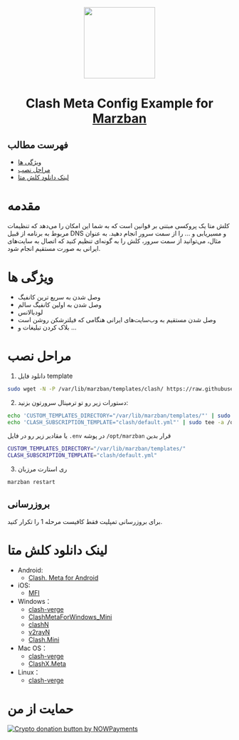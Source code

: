 <p align="center">
  <a href="https://github.com/oXIIIo/marzban-template/tree/master/clash" target="_blank" rel="noopener noreferrer">
    <picture>
      <source media="(prefers-color-scheme: dark)" srcset="https://raw.githubusercontent.com/Dreamacro/clash/master/docs/logo.png">
      <img width="160" height="160" src="https://raw.githubusercontent.com/Dreamacro/clash/master/docs/logo.png">
    </picture>
  </a>
</p>
<h1 align="center"/>Clash Meta Config Example for <a href="https://github.com/Gozargah/Marzban">Marzban</a></h1>

## فهرست مطالب
- [ویژگی‌ ها](#ویژگی-ها)
- [مراحل نصب](#مراحل-نصب)
- [لینک دانلود کلش متا](#لینک-دانلود-کلش-متا)

# مقدمه
کلش متا یک پروکسی مبتنی بر قوانین است که به شما این امکان را می‌دهد که تنظیمات مربوط به برنامه از قبیل DNS و مسیریابی و ... را از سمت سرور انجام دهید. به عنوان مثال، می‌توانید از سمت سرور، کلش را به گونه‌ای تنظیم کنید که اتصال به سایت‌های ایرانی به صورت مستقیم انجام شود.

# ویژگی ها
- وصل شدن به سریع ترین کانفیگ
- وصل شدن به اولین کانفیگ سالم
- لودبالانس
- وصل شدن مستقیم به وب‌سایت‌های ایرانی هنگامی که فیلترشکن روشن است
- بلاک کردن تبلیغات
و ...

# مراحل نصب
1. دانلود فایل template
```sh
sudo wget -N -P /var/lib/marzban/templates/clash/ https://raw.githubusercontent.com/oXIIIo/marzban-template/master/clash/default.yml
```

2. دستورات زیر رو تو ترمینال سرورتون بزنید:
```sh
echo 'CUSTOM_TEMPLATES_DIRECTORY="/var/lib/marzban/templates/"' | sudo tee -a /opt/marzban/.env
echo 'CLASH_SUBSCRIPTION_TEMPLATE="clash/default.yml"' | sudo tee -a /opt/marzban/.env
```
یا مقادیر زیر رو در فایل `.env` در پوشه `/opt/marzban` قرار بدین
```sh
CUSTOM_TEMPLATES_DIRECTORY="/var/lib/marzban/templates/"
CLASH_SUBSCRIPTION_TEMPLATE="clash/default.yml"
```

3. ری استارت مرزبان
```sh
marzban restart
```

## بروزرسانی
برای بروزرسانی تمپلیت فقط کافیست مرحله 1 را تکرار کنید.

# لینک دانلود کلش متا
- Android:
   - [Clash. Meta for Android](https://github.com/MetaCubeX/ClashMetaForAndroid/releases)
- iOS:
  - [MFI](https://t.me/meta_for_ios)
- Windows：
  - [clash-verge](https://github.com/zzzgydi/clash-verge)
  - [ClashMetaForWindows_Mini](https://github.com/kogekiplay/ClashMetaForWindows_Mini)
  - [clashN](https://github.com/2dust/clashN)
  - [v2rayN](https://github.com/2dust/v2rayN)
  - [Clash.Mini](https://github.com/MetaCubeX/Clash.Mini)
- Mac OS：
  - [clash-verge](https://github.com/zzzgydi/clash-verge)
  - [ClashX.Meta](https://github.com/MetaCubeX/ClashX.Meta)
- Linux：
  - [clash-verge](https://github.com/zzzgydi/clash-verge)

# حمایت از من

<a href="https://nowpayments.io/donation?api_key=MG750CX-D7AMMH9-QWARQ7V-9ZKH9XQ&source=lk_donation&medium=referral" target="_blank">
  <img src="https://nowpayments.io/images/embeds/donation-button-black.svg" alt="Crypto donation button by NOWPayments">
</a>